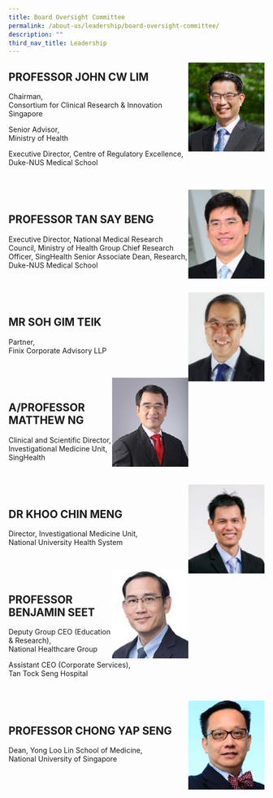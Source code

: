 ```yaml
---
title: Board Oversight Committee
permalink: /about-us/leadership/board-oversight-committee/
description: ""
third_nav_title: Leadership
---
```

<img src="/images/Leadership/Board%20Oversight%20Committee/prof-john-cw-lim_2.jpg" style="width:150px" align="right">

PROFESSOR JOHN CW LIM
---------------------

Chairman,  
Consortium for Clinical Research &amp; Innovation Singapore

  

Senior Advisor,  
Ministry of Health

  

Executive Director, Centre of Regulatory Excellence,  
Duke-NUS Medical School

&nbsp;

<img src="/images/Leadership/Board%20Oversight%20Committee/aprof-tan-say-beng(1).jpg" style="width:150px" align="right">

&nbsp;

PROFESSOR TAN SAY BENG
----------------------

Executive Director, National Medical Research Council, Ministry of Health Group Chief Research Officer, SingHealth Senior Associate Dean, Research, Duke-NUS Medical School

&nbsp;

<img src="/images/Leadership/Board%20Oversight%20Committee/soh-gim-teik-2016-ar-01-01-1.jpg" style="width:150px" align="right">

&nbsp;

MR SOH GIM TEIK
---------------

Partner,  
Finix Corporate Advisory LLP

&nbsp;

<img src="/images/Leadership/Board%20Oversight%20Committee/aprof-matthew-ng_2.jpg" style="width:150px" align="right">

&nbsp;

A/PROFESSOR MATTHEW NG
----------------------

Clinical and Scientific Director, Investigational Medicine Unit,  
SingHealth

&nbsp;

<img src="/images/Leadership/Board%20Oversight%20Committee/dr-khoo-chin-meng_2.jpg" style="width:150px" align="right">

&nbsp;

DR KHOO CHIN MENG
-----------------

Director, Investigational Medicine Unit,  
National University Health System

&nbsp;

<img src="/images/Leadership/Board%20Oversight%20Committee/prof-benjamin-seet_2.jpg" style="width:150px" align="right">

&nbsp;

PROFESSOR BENJAMIN SEET
-----------------------

Deputy Group CEO (Education &amp; Research),  
National Healthcare Group

  

Assistant CEO (Corporate Services),  
Tan Tock Seng Hospital

&nbsp;

<img src="/images/Leadership/Board%20Oversight%20Committee/prof-chong-yap-seng_2.jpg" style="width:150px" align="right">

&nbsp;

PROFESSOR CHONG YAP SENG
------------------------

Dean, Yong Loo Lin School of Medicine,  
National University of Singapore